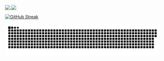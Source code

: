 <a href="#">
  <img height=200 align="center" src="https://my-stats-43gk.vercel.app/api?username=Yousif-Abuzeid&show_icons=true&theme=radical&hide=contribs,issues&show=discussions_answered&rank_icon=github&include_all_commits=true&card_width=150" />
</a>
<a href="#">
  <img height=200 align="center" src="https://my-stats-43gk.vercel.app/api/top-langs/?username=Yousif-Abuzeid&hide=html,scss,css&langs_count=8&layout=compact&theme=radical&card_width=150" />
</a>

<a href="https://git.io/streak-stats"><img src="https://streak-stats.demolab.com?user=Yousif-Abuzeid&theme=omni" alt="GitHub Streak" /></a>


<a href=#><img src="contributions.svg"></a>

